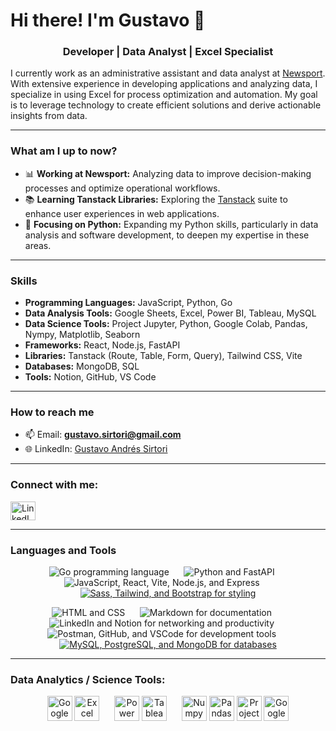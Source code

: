 # Hi there! I'm Gustavo 👋

<h3 align="center"> Developer | Data Analyst | Excel Specialist </h3>

I currently work as an administrative assistant and data analyst at [Newsport](https://www.newsport.com.ar). With extensive experience in developing applications and analyzing data, I specialize in using Excel for process optimization and automation. My goal is to leverage technology to create efficient solutions and derive actionable insights from data.

---

### What am I up to now?

- 📊 **Working at Newsport:** Analyzing data to improve decision-making processes and optimize operational workflows.
- 📚 **Learning Tanstack Libraries:** Exploring the [Tanstack](https://tanstack.com/) suite to enhance user experiences in web applications.
- 🐍 **Focusing on Python:** Expanding my Python skills, particularly in data analysis and software development, to deepen my expertise in these areas.

---

### Skills

- **Programming Languages:** JavaScript, Python, Go
- **Data Analysis Tools:** Google Sheets, Excel, Power BI, Tableau, MySQL
- **Data Science Tools:** Project Jupyter, Python, Google Colab, Pandas, Nympy, Matplotlib, Seaborn 
- **Frameworks:** React, Node.js, FastAPI
- **Libraries:** Tanstack (Route, Table, Form, Query), Tailwind CSS, Vite
- **Databases:** MongoDB, SQL
- **Tools:** Notion, GitHub, VS Code

---

### How to reach me

- 📫 Email: **gustavo.sirtori@gmail.com**
- 🌐 LinkedIn: [Gustavo Andrés Sirtori](https://www.linkedin.com/in/gustavoandressirtori/)

---

<h3 align="left">Connect with me:</h3>
<p align="left">
  <a href="https://www.linkedin.com/in/gustavoandressirtori/" target="_blank">
    <img align="center" src="https://raw.githubusercontent.com/rahuldkjain/github-profile-readme-generator/master/src/images/icons/Social/linked-in-alt.svg" alt="LinkedIn Profile" height="30" width="40" />
  </a>
</p>

---

<h3 align="left">Languages and Tools</h3>

<p align="center">
    <img src="https://skillicons.dev/icons?i=go" alt="Go programming language" />
  &nbsp;&nbsp;&nbsp;&nbsp; <!-- Espacio horizontal -->
  <img src="https://skillicons.dev/icons?i=python,fastapi" alt="Python and FastAPI" />
  &nbsp;&nbsp;&nbsp;&nbsp; <!-- Espacio horizontal -->
  <img src="https://skillicons.dev/icons?i=js,react,vite,nodejs,express" alt="JavaScript, React, Vite, Node.js, and Express" />
  &nbsp;&nbsp;&nbsp;&nbsp; <!-- Espacio horizontal -->
  <a href="https://skillicons.dev">
    <img src="https://skillicons.dev/icons?i=sass,tailwind,bootstrap" alt="Sass, Tailwind, and Bootstrap for styling" />
  </a>
</p>

<p align="center">
  <img src="https://skillicons.dev/icons?i=html,css" alt="HTML and CSS" />
  &nbsp;&nbsp;&nbsp;&nbsp; <!-- Espacio horizontal -->
  <img src="https://skillicons.dev/icons?i=md" alt="Markdown for documentation" />
  &nbsp;&nbsp;&nbsp;&nbsp; <!-- Espacio horizontal -->
  <img src="https://skillicons.dev/icons?i=linkedin,notion" alt="LinkedIn and Notion for networking and productivity" />
  &nbsp;&nbsp;&nbsp;&nbsp; <!-- Espacio horizontal -->
  <img src="https://skillicons.dev/icons?i=postman,github,vscode" alt="Postman, GitHub, and VSCode for development tools" />
  &nbsp;&nbsp;&nbsp;&nbsp; <!-- Espacio horizontal -->
  <a href="https://skillicons.dev">
    <img src="https://skillicons.dev/icons?i=mysql,postgres,mongodb" alt="MySQL, PostgreSQL, and MongoDB for databases" />
  </a>
</p>

---

<h3 align="left">Data Analytics / Science Tools:</h3>
<p align="center">
  <img src="https://img.icons8.com/?size=100&id=30461&format=png&color=000000" alt="Google Sheets" width="40" height="40"/>
  <img src="https://img.icons8.com/color/48/000000/microsoft-excel-2019--v1.png" alt="Excel" width="40" height="40"/>
  &nbsp;&nbsp;&nbsp;&nbsp; <!-- Espacio horizontal -->
  <img src="https://img.icons8.com/color/48/000000/power-bi.png" alt="Power BI" width="40" height="40"/>
  <img src="https://img.icons8.com/color/48/000000/tableau-software.png" alt="Tableau" width="40" height="40"/>
  &nbsp;&nbsp;&nbsp;&nbsp; <!-- Espacio horizontal -->
  <img src="https://img.icons8.com/?size=100&id=aR9CXyMagKIS&format=png&color=000000" alt="Numpy" width="40" height="40"/>
  <img src="https://img.icons8.com/?size=100&id=xSkewUSqtErH&format=png&color=000000" alt="Pandas" width="40" height="40"/>
  <img src="https://img.icons8.com/?size=100&id=J0SgMWzAxqFj&format=png&color=000000" alt="Project Jupyter" width="40" height="40"/>
  <img src="https://img.icons8.com/?size=100&id=lOqoeP2Zy02f&format=png&color=000000" alt="Google Colab" width="40" height="40"/>
  
</p>

